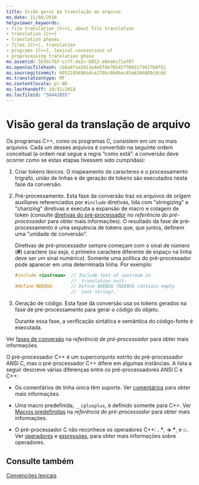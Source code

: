 ```yaml
---
title: Visão geral da translação de arquivo
ms.date: 11/04/2016
helpviewer_keywords:
- file translation [C++], about file translation
- translation [C++]
- translation phases
- files [C++], translation
- programs [C++], lexical conventions of
- preprocessing translation phase
ms.assetid: 5036c7b7-ccff-4e2c-b052-a9ea6c71af87
ms.openlocfilehash: cb8a8fea2411e4eb7de78545f70021f3617b0f52
ms.sourcegitcommit: 6052185696adca270bc9bdbec45a626dd89cdcdd
ms.translationtype: MT
ms.contentlocale: pt-BR
ms.lasthandoff: 10/31/2018
ms.locfileid: "50442855"
---
```

# <a name="overview-of-file-translation"></a>Visão geral da translação de arquivo

Os programas C++, como os programas C, consistem em um ou mais arquivos. Cada um desses arquivos é convertido na seguinte ordem conceitual (a ordem real segue a regra “como está”: a conversão deve ocorrer como se estas etapas tivessem sido cumpridas):

1. Criar tokens léxicos. O mapeamento de caracteres e o processamento trígrafo, união de linhas e de geração de tokens são executados nesta fase da conversão.

1. Pré-processamento. Esta fase da conversão traz os arquivos de origem auxiliares referenciados por `#include` diretivas, lida com "stringizing" e "charizing" diretivas e executa a expansão de macro e colagem de token (consulte [diretivas do pré-processador](../preprocessor/preprocessor-directives.md) no *referência do pré-processador* para obter mais informações). O resultado da fase de pré-processamento é uma sequência de tokens que, que juntos, definem uma "unidade de conversão”.

   Diretivas de pré-processador sempre começam com o sinal de número (**#**) caractere (ou seja, o primeiro caractere diferente de espaço na linha deve ser um sinal numérico). Somente uma política do pré-processador pode aparecer em uma determinada linha. Por exemplo:

    ```cpp
    #include <iostream>  // Include text of iostream in
                         //  translation unit.
    #define NDEBUG       // Define NDEBUG (NDEBUG contains empty
                         //  text string).
    ```

1. Geração de código. Esta fase da conversão usa os tokens gerados na fase de pré-processamento para gerar o código do objeto.

   Durante essa fase, a verificação sintática e semântica do código-fonte é executada.

Ver [fases de conversão](../preprocessor/phases-of-translation.md) na *referência de pré-processador* para obter mais informações.

O pré-processador C++ é um superconjunto estrito do pré-processador ANSI C, mas o pré-processador C++ difere em algumas instâncias. A lista a seguir descreve várias diferenças entre os pré-processadores ANSI C e C++:

- Os comentários de linha única têm suporte. Ver [comentários](../cpp/comments-cpp.md) para obter mais informações.

- Uma macro predefinida, `__cplusplus`, é definido somente para C++. Ver [Macros predefinidas](../preprocessor/predefined-macros.md) na *referência de pré-processador* para obter mais informações.

- O pré-processador C não reconhece os operadores C++: **.** <strong>\*</strong>, **->** <strong>\*</strong>, e **::**. Ver [operadores](../cpp/cpp-built-in-operators-precedence-and-associativity.md) e [expressões](../cpp/expressions-cpp.md), para obter mais informações sobre operadores.

## <a name="see-also"></a>Consulte também

[Convenções lexicais](../cpp/lexical-conventions.md)
